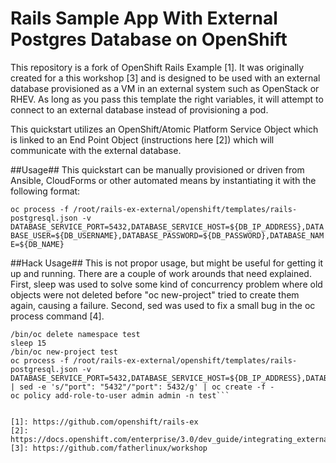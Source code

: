 Rails Sample App With External Postgres Database on OpenShift
============================
This repository is a fork of OpenShift Rails Example [1]. It was originally created for a this workshop [3] and is designed to be used with an external database provisioned as a VM in an external system such as OpenStack or RHEV. As long as you pass this template the right variables, it will attempt to connect to an external database instead of provisioning a pod.

This quickstart utilizes an OpenShift/Atomic Platform Service Object which is linked to an End Point Object (instructions here [2]) which will communicate with the external database.

##Usage##
This quickstart can be manually provisioned or driven from Ansible, CloudForms or other automated means by instantiating it with the following format:
   
   ```oc process -f /root/rails-ex-external/openshift/templates/rails-postgresql.json -v DATABASE_SERVICE_PORT=5432,DATABASE_SERVICE_HOST=${DB_IP_ADDRESS},DATABASE_USER=${DB_USERNAME},DATABASE_PASSWORD=${DB_PASSWORD},DATABASE_NAME=${DB_NAME}```

##Hack Usage##
This is not propor usage, but might be useful for getting it up and running. There are a couple of work arounds that need explained. First, sleep was used to solve some kind of concurrency problem where old objects were not deleted before "oc new-project" tried to create them again, causing a failure. Second, sed was used to fix a small bug in the oc process command [4].
  
  ```export KUBECONFIG=/etc/origin/master/admin.kubeconfig
  /bin/oc delete namespace test
  sleep 15
  /bin/oc new-project test
  oc process -f /root/rails-ex-external/openshift/templates/rails-postgresql.json -v DATABASE_SERVICE_PORT=5432,DATABASE_SERVICE_HOST=${DB_IP_ADDRESS},DATABASE_USER=${DB_USERNAME},DATABASE_PASSWORD=${DB_PASSWORD},DATABASE_NAME=${DB_NAME} | sed -e 's/"port": "5432"/"port": 5432/g' | oc create -f -
oc policy add-role-to-user admin admin -n test```


[1]: https://github.com/openshift/rails-ex
[2]: https://docs.openshift.com/enterprise/3.0/dev_guide/integrating_external_services.html
[3]: https://github.com/fatherlinux/workshop
